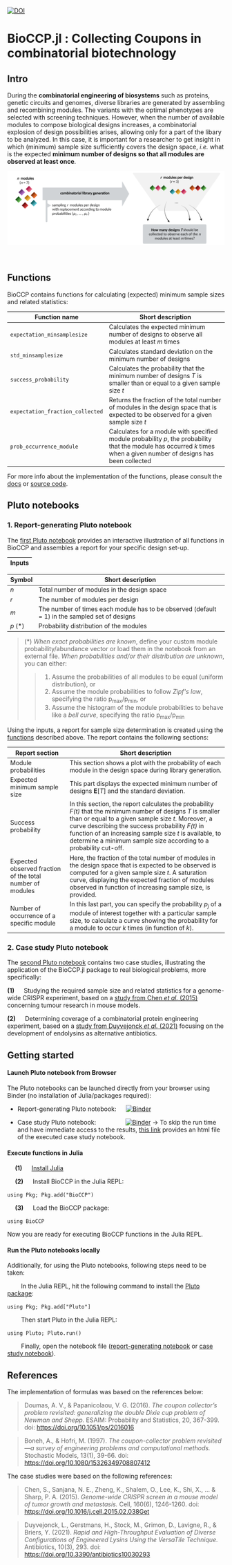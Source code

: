 [![DOI](https://zenodo.org/badge/DOI/10.5281/zenodo.5547738.svg)](https://doi.org/10.5281/zenodo.5547738)


# BioCCP.jl : Collecting Coupons in combinatorial biotechnology


## Intro
During the **combinatorial engineering of biosystems** such as proteins, genetic circuits and genomes, diverse libraries are generated by assembling and recombining modules. The variants with the optimal phenotypes are selected with screening techniques. However, when the number of available modules to compose biological designs increases, a combinatorial explosion of design possibilities arises, allowing only for a part of the libary to be analyzed. In this case, it is important for a researcher to get insight in which (minimum) sample size sufficiently covers the design space, *i.e.* what is the expected **minimum number of designs so that all modules are observed at least once**.

![](https://github.com/kirstvh/BioCCP/blob/main/BioCCP_scheme.png)

<p align="left">
  <img url="https://github.com/kirstvh/BioCCP.jl/main/BioCCP_img.png" width="250"/>
</p>


## Functions
BioCCP contains functions for calculating (expected) minimum sample sizes and related statistics:

Function name    | Short description
---------------- | -----------------
`expectation_minsamplesize`        | Calculates the expected minimum number of designs to observe all modules at least *m* times  
`std_minsamplesize`      | Calculates standard deviation on the minimum number of designs 
`success_probability`         | Calculates the probability that the minimum number of designs *T* is smaller than or equal to a given sample size *t*  
`expectation_fraction_collected` | Returns the fraction of the total number of modules in the design space that is expected to be observed for a given sample size *t*
`prob_occurrence_module` | Calculates for a module with specified module probability *p*, the probability that the module has occurred *k* times when a given number of designs has been collected


For more info about the implementation of the functions, please consult the [docs](https://kirstvh.github.io/BioCCP.jl/) or [source code](/src/BioCCP.jl).



## Pluto notebooks

### 1. Report-generating Pluto notebook

The [first Pluto notebook](/notebooks/BioCCP_Interactive_Notebook.jl) provides an interactive illustration of all functions in BioCCP and assembles a report for your specific design set-up. 

Inputs     |  
---------------- | 

Symbol    | Short description
---------------- | -----------------
 *n*       |  Total number of modules in the design space
*r*     |  The number of modules per design 
 *m*        | The number of times each module has to be observed (default = 1) in the sampled set of designs
 *p*   (\*) |  Probability distribution of the modules 

>  (\*) 
>  *When exact probabilities are known*, define your custom module probability/abundance vector or load them in the notebook from an external file.
>  *When probabilities and/or their distribution are unknown*, you can either:
 > >  1) Assume the probabilities of all modules to be equal (uniform distribution), or
 > >  2) Assume the module probabilities to follow *Zipf's law*, specifying the ratio p<sub>max</sub>/p<sub>min</sub>, or
 > >  3) Assume the histogram of the module probabilities to behave like a *bell curve*, specifying the ratio p<sub>max</sub>/p<sub>min</sub>   


Using the inputs, a report for sample size determination is created using the [functions](https://kirstvh.github.io/BioCCP.jl/) described above. The report contains the following sections:

Report section    |   Short description       
---------------- |  -----------------           
Module probabilities       |     This section shows a plot with the probability of each module in the design space during library generation.   
Expected minimum sample size      |     This part displays the expected minimum number of designs **E**[_T_] and the standard deviation.         
Success probability      |    In this section, the report calculates the probability *F(t)* that the minimum number of designs *T* is smaller than or equal to a given sample size *t*. Moreover, a curve describing the success probability *F(t)* in function of an increasing sample size *t* is available, to determine a minimum sample size according to a probability cut-off.  
Expected observed fraction of the total number of modules        |    Here, the fraction of the total number of modules in the design space that is expected to be observed is computed for a given sample size *t*. A saturation curve, displaying the expected fraction of modules observed in function of increasing sample size, is provided.
Number of occurrence of a specific module      |      In this last part, you can specify the probability *p<sub>j</sub>* of a module of interest together with a particular sample size, to calculate a curve showing the probability for a module to occur *k* times (in function of *k*).   


### 2. Case study Pluto notebook

The [second Pluto notebook](/notebooks/BioCCP_Case_Study.jl) contains two case studies, illustrating the application of the BioCCP.jl package to real biological problems, more specifically:

**(1)** &emsp; Studying the required sample size and related statistics for a genome-wide CRISPR experiment, based on a [study from Chen *et al.* (2015)](https://doi.org/10.1016/j.cell.2015.02.038) concerning tumour research in mouse models.


**(2)** &emsp; Determining coverage of a combinatorial protein engineering experiment, based on a [study from Duyvejonck *et al.* (2021)](https://doi.org/10.3390/antibiotics10030293) focusing on the development of endolysins as alternative antibiotics.





## Getting started

#### Launch Pluto notebook from Browser 

The Pluto notebooks can be launched directly from your browser using Binder (no installation of Julia/packages required): 

- Report-generating Pluto notebook: &emsp; [![Binder](https://mybinder.org/badge_logo.svg)](https://binder.plutojl.org/v0.14.1/open?url=https%253A%252F%252Fraw.githubusercontent.com%252Fkirstvh%252FBioCCP.jl%252Fmain%252Fnotebooks%252FBioCCP_Interactive_Notebook.jl)

- Case study Pluto notebook:&emsp; &emsp; &emsp; &emsp;[![Binder](https://mybinder.org/badge_logo.svg)](https://binder.plutojl.org/v0.16.0/open?url=https%253A%252F%252Fraw.githubusercontent.com%252Fkirstvh%252FBioCCP.jl%252Fmain%252Fnotebooks%252FBioCCP_Case_Study.jl) &#8594; To skip the run time and have immediate access to the results, [this link](https://kirstvh.github.io/BioCCP_Case_Study_html) provides an html file of the executed case study notebook.


#### Execute functions in Julia 

&emsp; **(1)** &emsp; [Install Julia](https://julialang.org/downloads/) 

&emsp; **(2)** &emsp; Install BioCCP in the Julia REPL:

    using Pkg; Pkg.add("BioCCP")
    
&emsp; **(3)** &emsp; Load the BioCCP package:

    using BioCCP
    
Now you are ready for executing BioCCP functions in the Julia REPL.


#### Run the Pluto notebooks locally

Additionally, for using the Pluto notebooks, following steps need to be taken:

&emsp;&emsp; In the Julia REPL, hit the following command to install the [Pluto package](https://github.com/fonsp/Pluto.jl):
  
    using Pkg; Pkg.add["Pluto"]

&emsp;&emsp; Then start Pluto in the Julia REPL:

    using Pluto; Pluto.run()
    
&emsp;&emsp; Finally, open the notebook file ([report-generating notebook](/notebooks/BioCCP_Interactive_Notebook.jl) or [case study notebook](/notebooks/BioCCP_Case_Study.jl)).


## References
The implementation of formulas was based on the references below:

> Doumas, A. V., & Papanicolaou, V. G. (2016). *The coupon collector’s problem revisited: generalizing the double Dixie cup problem of Newman and Shepp.* ESAIM: Probability and Statistics, 20, 367-399. doi: 	https://doi.org/10.1051/ps/2016016

> Boneh, A., & Hofri, M. (1997). *The coupon-collector problem revisited—a survey of engineering problems and computational methods.* Stochastic Models, 13(1), 39-66. doi: https://doi.org/10.1080/15326349708807412

The case studies were based on the following references:

> Chen, S., Sanjana, N. E., Zheng, K., Shalem, O., Lee, K., Shi, X., ... & Sharp, P. A. (2015). *Genome-wide CRISPR screen in a mouse model of tumor growth and metastasis.* Cell, 160(6), 1246-1260. doi: https://doi.org/10.1016/j.cell.2015.02.038Get

> Duyvejonck, L., Gerstmans, H., Stock, M., Grimon, D., Lavigne, R., & Briers, Y. (2021). *Rapid and High-Throughput Evaluation of Diverse Configurations of Engineered Lysins Using the VersaTile Technique.* Antibiotics, 10(3), 293. doi: https://doi.org/10.3390/antibiotics10030293

